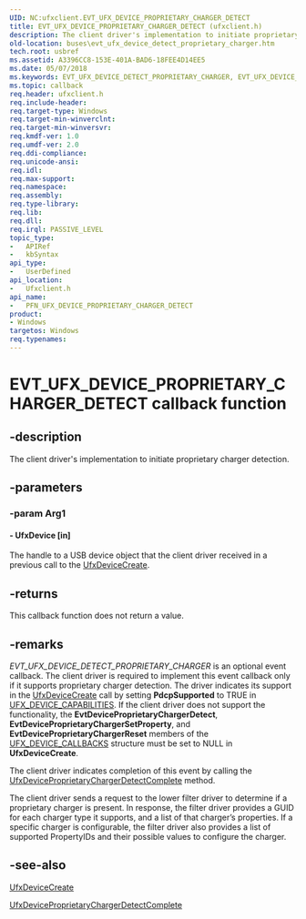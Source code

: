 ```yaml
---
UID: NC:ufxclient.EVT_UFX_DEVICE_PROPRIETARY_CHARGER_DETECT
title: EVT_UFX_DEVICE_PROPRIETARY_CHARGER_DETECT (ufxclient.h)
description: The client driver's implementation to initiate proprietary charger detection.
old-location: buses\evt_ufx_device_detect_proprietary_charger.htm
tech.root: usbref
ms.assetid: A3396CC8-153E-401A-BAD6-18FEE4D14EE5
ms.date: 05/07/2018
ms.keywords: EVT_UFX_DEVICE_DETECT_PROPRIETARY_CHARGER, EVT_UFX_DEVICE_PROPRIETARY_CHARGER_DETECT, EVT_UFX_DEVICE_PROPRIETARY_CHARGER_DETECT callback, EvtDeviceProprietaryChargerDetect, EvtUfxDeviceDetectProprietaryCharger, EvtUfxDeviceDetectProprietaryCharger callback function [Buses], PFN_UFX_DEVICE_PROPRIETARY_CHARGER_DETECT, PFN_UFX_DEVICE_PROPRIETARY_CHARGER_DETECT callback function pointer [Buses], buses.evt_ufx_device_detect_proprietary_charger, ufxclient/EvtUfxDeviceDetectProprietaryCharger
ms.topic: callback
req.header: ufxclient.h
req.include-header: 
req.target-type: Windows
req.target-min-winverclnt: 
req.target-min-winversvr: 
req.kmdf-ver: 1.0
req.umdf-ver: 2.0
req.ddi-compliance: 
req.unicode-ansi: 
req.idl: 
req.max-support: 
req.namespace: 
req.assembly: 
req.type-library: 
req.lib: 
req.dll: 
req.irql: PASSIVE_LEVEL
topic_type:
-	APIRef
-	kbSyntax
api_type:
-	UserDefined
api_location:
-	Ufxclient.h
api_name:
-	PFN_UFX_DEVICE_PROPRIETARY_CHARGER_DETECT
product:
- Windows
targetos: Windows
req.typenames: 
---
```


# EVT_UFX_DEVICE_PROPRIETARY_CHARGER_DETECT callback function


## -description


The client driver's implementation to initiate proprietary charger detection.


## -parameters




### -param Arg1








#### - UfxDevice [in]

The handle to a  USB device object that the client driver received in a previous call to  the <a href="https://msdn.microsoft.com/library/windows/hardware/mt187951">UfxDeviceCreate</a>.


## -returns



This callback function does not return a value.




## -remarks



<i>EVT_UFX_DEVICE_DETECT_PROPRIETARY_CHARGER</i> is an optional event callback. The client driver is required to implement this event callback only if it supports proprietary charger detection. The driver indicates its support in the <a href="https://msdn.microsoft.com/library/windows/hardware/mt187951">UfxDeviceCreate</a> call by setting <b>PdcpSupported</b> to TRUE in <a href="https://msdn.microsoft.com/library/windows/hardware/mt187973">UFX_DEVICE_CAPABILITIES</a>. If the client driver does not support the functionality, the <b>EvtDeviceProprietaryChargerDetect</b>, <b>EvtDeviceProprietaryChargerSetProperty</b>, and <b>EvtDeviceProprietaryChargerReset</b>
members of the <a href="https://msdn.microsoft.com/library/windows/hardware/mt187971">UFX_DEVICE_CALLBACKS</a> structure must be set to NULL in   <b>UfxDeviceCreate</b>.   

The client driver indicates completion of this event by calling the <a href="https://msdn.microsoft.com/library/windows/hardware/mt187964">UfxDeviceProprietaryChargerDetectComplete</a> method.

The client driver sends a request to the lower filter driver to determine if a proprietary charger is present. In response, the filter driver provides a GUID for each charger type it supports, and a list of that charger’s properties.  If a specific charger is configurable, the filter driver also provides a list of supported PropertyIDs and their possible values to configure the charger.




## -see-also




<a href="https://msdn.microsoft.com/library/windows/hardware/mt187951">UfxDeviceCreate</a>



<a href="https://msdn.microsoft.com/library/windows/hardware/mt187964">UfxDeviceProprietaryChargerDetectComplete</a>
 

 

